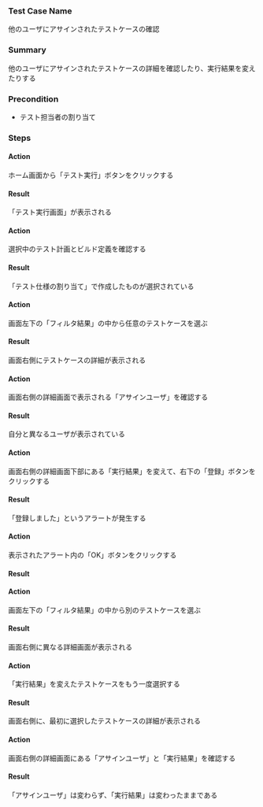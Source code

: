 ### Test Case Name
他のユーザにアサインされたテストケースの確認

### Summary
他のユーザにアサインされたテストケースの詳細を確認したり、実行結果を変えたりする

### Precondition
* テスト担当者の割り当て

### Steps

#### Action
ホーム画面から「テスト実行」ボタンをクリックする
#### Result
「テスト実行画面」が表示される

#### Action
選択中のテスト計画とビルド定義を確認する
#### Result
「テスト仕様の割り当て」で作成したものが選択されている

#### Action
画面左下の「フィルタ結果」の中から任意のテストケースを選ぶ
#### Result
画面右側にテストケースの詳細が表示される

#### Action
画面右側の詳細画面で表示される「アサインユーザ」を確認する
#### Result
自分と異なるユーザが表示されている

#### Action
画面右側の詳細画面下部にある「実行結果」を変えて、右下の「登録」ボタンをクリックする 
#### Result
「登録しました」というアラートが発生する

#### Action
表示されたアラート内の「OK」ボタンをクリックする
#### Result


#### Action
画面左下の「フィルタ結果」の中から別のテストケースを選ぶ
#### Result
画面右側に異なる詳細画面が表示される

#### Action
「実行結果」を変えたテストケースをもう一度選択する
#### Result
画面右側に、最初に選択したテストケースの詳細が表示される

#### Action
画面右側の詳細画面にある「アサインユーザ」と「実行結果」を確認する
#### Result
「アサインユーザ」は変わらず、「実行結果」は変わったままである
